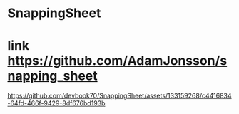# SnappingSheet
# link https://github.com/AdamJonsson/snapping_sheet


https://github.com/devbook70/SnappingSheet/assets/133159268/c4416834-64fd-466f-9429-8df676bd193b

